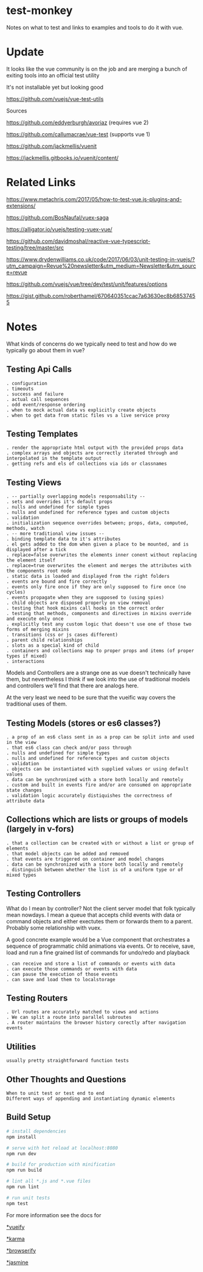 # test-monkey

Notes on what to test and links to examples and tools to do it with vue.

# Update

It looks like the vue community is on the job and are merging a bunch of exiting tools into an official test utility

It's not installable yet but looking good

https://github.com/vuejs/vue-test-utils

Sources

https://github.com/eddyerburgh/avoriaz (requires vue 2)

https://github.com/callumacrae/vue-test (supports vue 1)

https://github.com/jackmellis/vuenit

https://jackmellis.gitbooks.io/vuenit/content/


# Related Links

https://www.metachris.com/2017/05/how-to-test-vue.js-plugins-and-extensions/

https://github.com/BosNaufal/vuex-saga

https://alligator.io/vuejs/testing-vuex-vue/


https://github.com/davidmoshal/reactive-vue-typescript-testing/tree/master/src

https://www.drydenwilliams.co.uk/code/2017/06/03/unit-testing-in-vuejs/?utm_campaign=Revue%20newsletter&utm_medium=Newsletter&utm_source=revue

https://github.com/vuejs/vue/tree/dev/test/unit/features/options

https://gist.github.com/roberthamel/670640351ccac7a63630ec8b68537455



# Notes

What kinds of concerns do we typically need to test and how do we typically go about them in vue?

## Testing Api Calls
    . configuration
    . timeouts    
    . success and failure
    . actual call sequences
    . odd event/response ordering
    . when to mock actual data vs explicitly create objects
    . when to get data from static files vs a live service proxy

## Testing Templates
    . render the appropriate html output with the provided props data
    . complex arrays and objects are correctly iterated through and interpolated in the template output
    . getting refs and els of collections via ids or classnames

## Testing Views
    . -- partially overlapping models responsability --
    . sets and overrides it's default props  
    . nulls and undefined for simple types
    . nulls and undefined for reference types and custom objects
    . validation
    . initialization sequence overrides between; props, data, computed, methods, watch  
    . -- more traditional view issues --
    . binding template data to it's attributes 
    . el gets added to the dom when given a place to be mounted, and is displayed after a tick
    . replace=false overwrites the elements inner conent without replacing the element itself
    . replace=true overwrites the element and merges the attributes with the components root node
    . static data is loaded and displayed from the right folders
    . events are bound and fire correctly
    . events only fire once if they are only supposed to fire once (no cycles)
    . events propagate when they are supposed to (using spies)
    . child objects are disposed properly on view removal
    . testing that hook mixins call hooks in the correct order
    . testing that methods, components and directives in mixins override and execute only once
    . explicitly test any custom logic that doesn't use one of those two forms of merging mixins
    . transitions (css or js cases different) 
    . parent child relationships
    . slots as a special kind of child
    . containers and collections map to proper props and items (of proper types if mixed)
    . interactions    

Models and Controllers are a strange one as vue doesn't technically have them, but nevertheless 
I think if we look into the use of traditional models and controllers we'll find that there are analogs here.

At the very least we need to be sure that the vueific way covers the traditional uses of them.

## Testing Models (stores or es6 classes?)
    . a prop of an es6 class sent in as a prop can be split into and used in the view
    . that es6 class can check and/or pass through
    . nulls and undefined for simple types
    . nulls and undefined for reference types and custom objects
    . validation
    . objects can be instantiated with supplied values or using default values
    . data can be synchronized with a store both locally and remotely
    . custom and built in events fire and/or are consumed on appropriate state changes
    . validation logic accurately distiquishes the correctness of attribute data

## Collections which are lists or groups of models (largely in v-fors)
    . that a collection can be created with or without a list or group of elements
    . that model objects can be added and removed
    . that events are triggered on container and model changes
    . data can be synchronized with a store both locally and remotely
    . distinguish between whether the list is of a uniform type or of mixed types
    
## Testing Controllers

What do I mean by controller? Not the client server model that folk typically mean nowdays.
I mean a queue that accepts child events with data or command objects and either
exectutes them or forwards them to a parent. Probably some relationship with vuex.

A good concrete example would be a Vue component that orchestrates a sequence 
of programmatic child animations via events. Or to receive, save, load and run 
a fine grained list of commands for undo/redo and playback

    . can receive and store a list of commands or events with data
    . can execute those commands or events with data 
    . can pause the execution of those events
    . can save and load them to localstorage

## Testing Routers
    . Url routes are accurately matched to views and actions
    . We can split a route into parallel subroutes
    . A router maintains the browser history corectly after navigation events
    
## Utilities    
    usually pretty straightforward function tests

## Other Thoughts and Questions
    When to unit test or test end to end
    Different ways of appending and instantiating dynamic elements

## Build Setup

``` bash
# install dependencies
npm install

# serve with hot reload at localhost:8080
npm run dev

# build for production with minification
npm run build

# lint all *.js and *.vue files
npm run lint

# run unit tests
npm test
```

For more information see the docs for

[*vueify](https://github.com/vuejs/vueify)

[*karma](https://github.com/karma-runner/karma)

[*browserify](https://github.com/substack/node-browserify#usage)

[*jasmine](https://jasmine.github.io/api/2.6/global)
    
        
